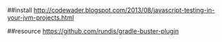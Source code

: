 ##install
http://codewader.blogspot.com/2013/08/javascript-testing-in-your-jvm-projects.html

##resource
https://github.com/rundis/gradle-buster-plugin